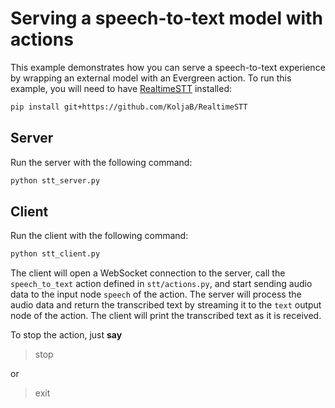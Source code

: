 # Serving a speech-to-text model with actions

This example demonstrates how you can serve a speech-to-text experience by
wrapping an external model with an Evergreen action. To run this example,
you will need to have [RealtimeSTT](https://github.com/KoljaB/RealtimeSTT)
installed:

```bash
pip install git+https://github.com/KoljaB/RealtimeSTT
```

## Server

Run the server with the following command:

```bash
python stt_server.py
```

## Client

Run the client with the following command:

```bash
python stt_client.py
```

The client will open a WebSocket connection to the server, call the
`speech_to_text` action defined in `stt/actions.py`, and start sending
audio data to the input node `speech` of the action. The server will process
the audio data and return the transcribed text by streaming it to the
`text` output node of the action. The client will print the transcribed text
as it is received.

To stop the action, just __say__
> stop

or
> exit